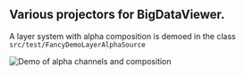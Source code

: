## Various projectors for BigDataViewer.

A layer system with alpha composition is demoed in the class `src/test/FancyDemoLayerAlphaSource`

![Demo of alpha channels and composition](DemoAlphaLayers.gif)